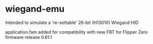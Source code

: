 # wiegand-emu
Intended to simulate a 're-settable' 26-bit (H13010) Wiegand HID

application.fam added for compatibility with new FBT for Flipper Zero firmware release 0.61.1
